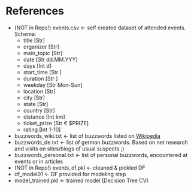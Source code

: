 # References

* (NOT in Repo!) events.csv <- self created dataset of attended events. Schema:
    * title [Str]
    * organizer [Str]
    * main_topic [Str]
    * date [Str dd.MM.YYY]
    * days [Int d]
    * start_time [Str ]
    * duration [Str ]
    * weekday [Str Mon-Sun]
    * location [Str]
    * city [Str]
    * state [Str]
    * country [Str]
    * distance [Int km]
    * ticket_prize [Str € $PRIZE]
    * rating [Int 1-10]    
* buzzwords_wiki.txt <- list of buzzwords listed on [Wikipedia](https://en.wikipedia.org/wiki/List_of_buzzwords)
* buzzwords_de.txt <- list of german buzzwords. Based on net research and visits on sites/blogs of usual suspects ;)
* buzzwords_personal.txt <- list of personal buzzwords, encountered at events or in articles
* (NOT in Repo!) events_df.pkl <- cleaned & pickled DF
* df_model01 <- DF provided for modeling step
* model_trained.pkl <- trained model (Decision Tree CV)
